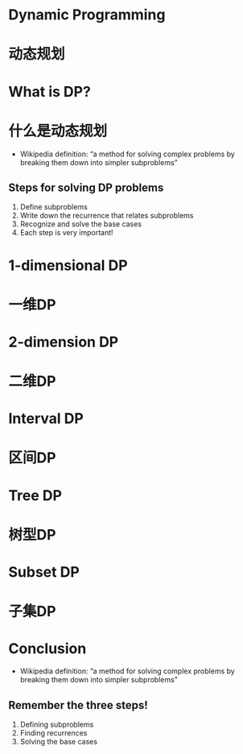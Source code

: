 Dynamic Programming
===================
动态规划 
===================


# What is DP? #
# 什么是动态规划 #
* Wikipedia definition: “a method for solving 
complex problems by breaking them down into 
simpler subproblems”

## Steps for solving DP problems ##
1. Define subproblems
2. Write down the recurrence that relates subproblems
3. Recognize and solve the base cases
4. Each step is very important!


# 1-dimensional DP #
# 一维DP #


# 2-dimension DP #
# 二维DP #

# Interval DP #
# 区间DP #



# Tree DP #
# 树型DP #



# Subset DP #
# 子集DP #


# Conclusion #
* Wikipedia definition: “a method for solving 
complex problems by breaking them down into 
simpler subproblems”

## Remember the three steps!  ##
1. Defining subproblems
2. Finding recurrences
3. Solving the base cases